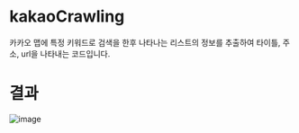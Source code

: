 # kakaoCrawling
카카오 맵에 특정 키워드로 검색을 한후 나타나는 리스트의 정보를 추출하여 타이틀, 주소, url을 나타내는 코드입니다.


# 결과
![image](https://user-images.githubusercontent.com/47379176/159160036-dc2069c4-8e71-48ba-816a-9f4d0eb33f59.png)
